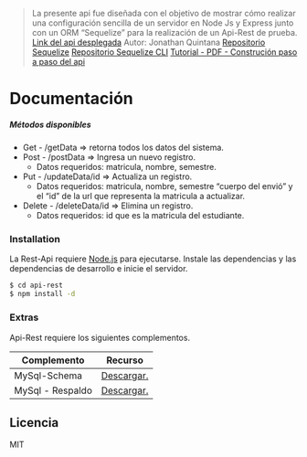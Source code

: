 > La presente api fue diseñada con el objetivo de mostrar cómo realizar una configuración sencilla de un servidor en Node Js y Express junto con un ORM “Sequelize” para la realización de un Api-Rest de prueba.
[Link del api desplegada](https://api-test-daw.herokuapp.com)
Autor: Jonathan Quintana
[Repositorio Sequelize](https://github.com/sequelize/sequelize)
[Repositorio Sequelize CLI](https://gist.github.com/vapurrmaid/a111bf3fc0224751cb2f76532aac2465)
[Tutorial - PDF - Construción paso a paso del api](https://drive.google.com/file/d/1tRdwe4MyKbKdK7PEgvDaIzt6msHExxyu/view?usp=sharing)


# Documentación 
#####   Métodos disponibles
- Get - /getData => retorna todos los datos del sistema.
- Post - /postData => Ingresa un nuevo registro.
  - Datos requeridos: matricula, nombre, semestre.
 - Put - /updateData/id => Actualiza un registro.
    - Datos requeridos: matricula, nombre, semestre “cuerpo del envió” y el “id” de la url que representa la matricula a actualizar.
- Delete - /deleteData/id => Elimina un registro.
   - Datos requeridos: id que es la matricula del estudiante.

### Installation
La Rest-Api requiere [Node.js](https://nodejs.org/) para ejecutarse.
Instale las dependencias y las dependencias de desarrollo e inicie el servidor.

```sh
$ cd api-rest
$ npm install -d
```
### Extras
Api-Rest requiere los siguientes complementos.

| Complemento | Recurso |
| ------ | ------ |
| MySql-Schema | [Descargar.](https://drive.google.com/file/d/1vHSVdihuLvsXWXIjqmPfuFox6q1bAq2V/view?usp=sharing) |
| MySql - Respaldo | [Descargar.](https://drive.google.com/file/d/1kkqIHW5FbOIEVbhZTHwo086qjuMK8rv3/view?usp=sharing) |

Licencia
----
MIT
